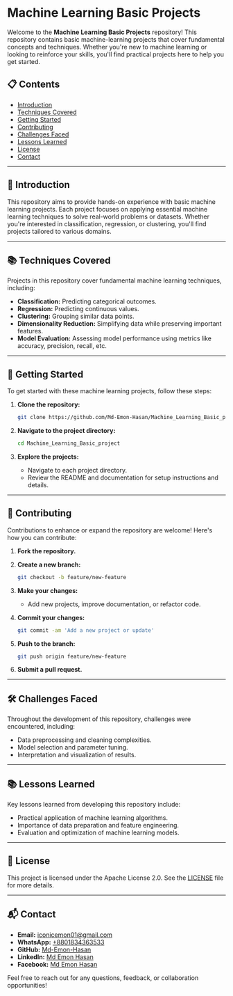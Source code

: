 # Machine Learning Basic Projects

Welcome to the **Machine Learning Basic Projects** repository! This repository contains basic machine-learning projects that cover fundamental concepts and techniques. Whether you're new to machine learning or looking to reinforce your skills, you'll find practical projects here to help you get started.

## 📋 Contents

- [Introduction](#introduction)
- [Techniques Covered](#techniques-covered)
- [Getting Started](#getting-started)
- [Contributing](#contributing)
- [Challenges Faced](#challenges-faced)
- [Lessons Learned](#lessons-learned)
- [License](#license)
- [Contact](#contact)

---

## 📖 Introduction

This repository aims to provide hands-on experience with basic machine learning projects. Each project focuses on applying essential machine learning techniques to solve real-world problems or datasets. Whether you're interested in classification, regression, or clustering, you'll find projects tailored to various domains.

---

## 📚 Techniques Covered

Projects in this repository cover fundamental machine learning techniques, including:

- **Classification:** Predicting categorical outcomes.
- **Regression:** Predicting continuous values.
- **Clustering:** Grouping similar data points.
- **Dimensionality Reduction:** Simplifying data while preserving important features.
- **Model Evaluation:** Assessing model performance using metrics like accuracy, precision, recall, etc.

---

## 🚀 Getting Started

To get started with these machine learning projects, follow these steps:

1. **Clone the repository:**

   ```bash
   git clone https://github.com/Md-Emon-Hasan/Machine_Learning_Basic_project.git
   ```

2. **Navigate to the project directory:**

   ```bash
   cd Machine_Learning_Basic_project
   ```

3. **Explore the projects:**

   - Navigate to each project directory.
   - Review the README and documentation for setup instructions and details.

---

## 🤝 Contributing

Contributions to enhance or expand the repository are welcome! Here's how you can contribute:

1. **Fork the repository.**
2. **Create a new branch:**

   ```bash
   git checkout -b feature/new-feature
   ```

3. **Make your changes:**

   - Add new projects, improve documentation, or refactor code.

4. **Commit your changes:**

   ```bash
   git commit -am 'Add a new project or update'
   ```

5. **Push to the branch:**

   ```bash
   git push origin feature/new-feature
   ```

6. **Submit a pull request.**

---

## 🛠️ Challenges Faced

Throughout the development of this repository, challenges were encountered, including:

- Data preprocessing and cleaning complexities.
- Model selection and parameter tuning.
- Interpretation and visualization of results.

---

## 📚 Lessons Learned

Key lessons learned from developing this repository include:

- Practical application of machine learning algorithms.
- Importance of data preparation and feature engineering.
- Evaluation and optimization of machine learning models.

---

## 📜 License

This project is licensed under the Apache License 2.0. See the [LICENSE](LICENSE) file for more details.

---

## 📬 Contact

- **Email:** [iconicemon01@gmail.com](mailto:iconicemon01@gmail.com)
- **WhatsApp:** [+8801834363533](https://wa.me/8801834363533)
- **GitHub:** [Md-Emon-Hasan](https://github.com/Md-Emon-Hasan)
- **LinkedIn:** [Md Emon Hasan](https://www.linkedin.com/in/md-emon-hasan)
- **Facebook:** [Md Emon Hasan](https://www.facebook.com/mdemon.hasan2001/)

Feel free to reach out for any questions, feedback, or collaboration opportunities!
